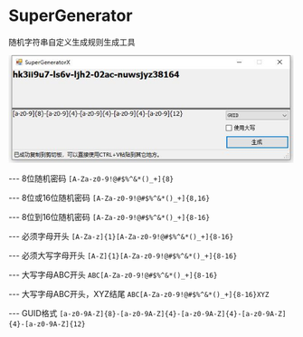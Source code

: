 # SuperGenerator
随机字符串自定义生成规则生成工具


![pic1](https://github.com/inrg/SuperGenerator/blob/master/pic/pic1.jpg?raw=true)

--- 8位随机密码
`[A-Za-z0-9!@#$%^&*()_+]{8}`

--- 8位或16位随机密码
`[A-Za-z0-9!@#$%^&*()_+]{8,16}`

--- 8位到16位随机密码
`[A-Za-z0-9!@#$%^&*()_+]{8-16}`

--- 必须字母开头
`[A-Za-z]{1}[A-Za-z0-9!@#$%^&*()_+]{8-16}`

--- 必须大写字母开头
`[A-Z]{1}[A-Za-z0-9!@#$%^&*()_+]{8-16}`

--- 大写字母ABC开头
`ABC[A-Za-z0-9!@#$%^&*()_+]{8-16}`

--- 大写字母ABC开头，XYZ结尾
`ABC[A-Za-z0-9!@#$%^&*()_+]{8-16}XYZ`

--- GUID格式
`[a-z0-9A-Z]{8}-[a-z0-9A-Z]{4}-[a-z0-9A-Z]{4}-[a-z0-9A-Z]{4}-[a-z0-9A-Z]{12}`
